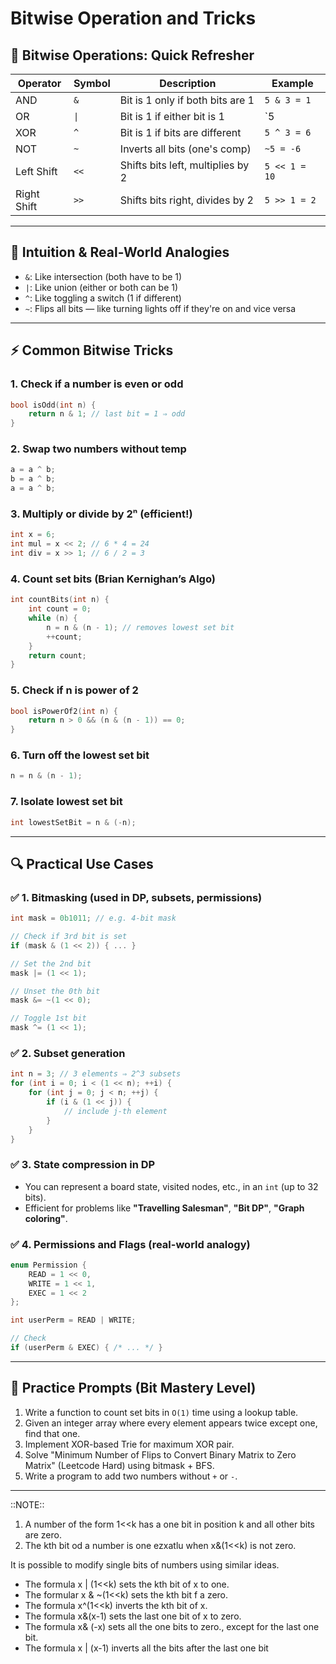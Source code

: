 # Bitwise Operation and Tricks

## 🔧 Bitwise Operations: Quick Refresher

| Operator | Symbol | Description                      | Example          |
|----------|--------|----------------------------------|------------------|
| AND      | `&`    | Bit is 1 only if both bits are 1 | `5 & 3 = 1`      |
| OR       | `\|`   | Bit is 1 if either bit is 1      | `5 | 3 = 7`      |
| XOR      | `^`    | Bit is 1 if bits are different   | `5 ^ 3 = 6`      |
| NOT      | `~`    | Inverts all bits (one's comp)    | `~5 = -6`        |
| Left Shift | `<<` | Shifts bits left, multiplies by 2 | `5 << 1 = 10`   |
| Right Shift| `>>` | Shifts bits right, divides by 2  | `5 >> 1 = 2`     |

---

## 🧠 Intuition & Real-World Analogies

- `&`: Like intersection (both have to be 1)
- `|`: Like union (either or both can be 1)
- `^`: Like toggling a switch (1 if different)
- `~`: Flips all bits — like turning lights off if they're on and vice versa

---

## ⚡ Common Bitwise Tricks

### 1. **Check if a number is even or odd**
```cpp
bool isOdd(int n) {
    return n & 1; // last bit = 1 ⇒ odd
}
```

### 2. **Swap two numbers without temp**
```cpp
a = a ^ b;
b = a ^ b;
a = a ^ b;
```

### 3. **Multiply or divide by 2ⁿ (efficient!)**
```cpp
int x = 6;
int mul = x << 2; // 6 * 4 = 24
int div = x >> 1; // 6 / 2 = 3
```

### 4. **Count set bits (Brian Kernighan’s Algo)**
```cpp
int countBits(int n) {
    int count = 0;
    while (n) {
        n = n & (n - 1); // removes lowest set bit
        ++count;
    }
    return count;
}
```

### 5. **Check if n is power of 2**
```cpp
bool isPowerOf2(int n) {
    return n > 0 && (n & (n - 1)) == 0;
}
```

### 6. **Turn off the lowest set bit**
```cpp
n = n & (n - 1);
```

### 7. **Isolate lowest set bit**
```cpp
int lowestSetBit = n & (-n);
```

---

## 🔍 Practical Use Cases

### ✅ 1. **Bitmasking** (used in DP, subsets, permissions)
```cpp
int mask = 0b1011; // e.g. 4-bit mask

// Check if 3rd bit is set
if (mask & (1 << 2)) { ... }

// Set the 2nd bit
mask |= (1 << 1);

// Unset the 0th bit
mask &= ~(1 << 0);

// Toggle 1st bit
mask ^= (1 << 1);
```

### ✅ 2. **Subset generation**
```cpp
int n = 3; // 3 elements ⇒ 2^3 subsets
for (int i = 0; i < (1 << n); ++i) {
    for (int j = 0; j < n; ++j) {
        if (i & (1 << j)) {
            // include j-th element
        }
    }
}
```

### ✅ 3. **State compression in DP**
- You can represent a board state, visited nodes, etc., in an `int` (up to 32 bits).
- Efficient for problems like **"Travelling Salesman"**, **"Bit DP"**, **"Graph coloring"**.

### ✅ 4. **Permissions and Flags** (real-world analogy)
```cpp
enum Permission {
    READ = 1 << 0,
    WRITE = 1 << 1,
    EXEC = 1 << 2
};

int userPerm = READ | WRITE;

// Check
if (userPerm & EXEC) { /* ... */ }
```

---

## 🧪 Practice Prompts (Bit Mastery Level)

1. Write a function to count set bits in `O(1)` time using a lookup table.
2. Given an integer array where every element appears twice except one, find that one.
3. Implement XOR-based Trie for maximum XOR pair.
4. Solve "Minimum Number of Flips to Convert Binary Matrix to Zero Matrix" (Leetcode Hard) using bitmask + BFS.
5. Write a program to add two numbers without `+` or `-`.

---

::NOTE::

1. A number of the form 1<<k has a one bit in position k and all other bits are zero.
2. The kth bit od a number is one ezxatlu when x&(1<<k) is not zero.

It is possible to modify single bits of numbers using similar ideas.
- The formula x | (1<<k) sets the kth bit of x to one.
- The formular x & ~(1<<k) sets the kth bit f a zero.
- The formula x^(1<<k) inverts the kth bit of x.
- The formula x&(x-1) sets the last one bit of x to zero.
- The formula x& (-x) sets all the one bits to zero., except for the last one bit.
- The formula x | (x-1) inverts all the bits after the last one bit